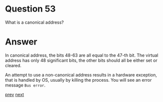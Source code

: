 
# Question 53


What is a canonical address?


# Answer




In canonical address, the bits 48-63 are all equal to the 47-th bit. The
virtual address has only 48 significant bits, the other bits should all be
either set or cleared.

An attempt to use a non-canonical address results in a hardware exception, that
is handled by OS, usually by killing the process. You will see an error message
`Bus error`.


[prev](52.md) [next](54.md)
